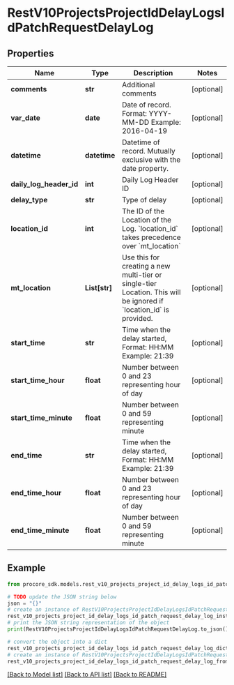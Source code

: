 # RestV10ProjectsProjectIdDelayLogsIdPatchRequestDelayLog


## Properties

Name | Type | Description | Notes
------------ | ------------- | ------------- | -------------
**comments** | **str** | Additional comments | [optional] 
**var_date** | **date** | Date of record. Format: YYYY-MM-DD Example: 2016-04-19 | [optional] 
**datetime** | **datetime** | Datetime of record. Mutually exclusive with the date property. | [optional] 
**daily_log_header_id** | **int** | Daily Log Header ID | [optional] 
**delay_type** | **str** | Type of delay | [optional] 
**location_id** | **int** | The ID of the Location of the Log. &#x60;location_id&#x60; takes precedence over &#x60;mt_location&#x60; | [optional] 
**mt_location** | **List[str]** | Use this for creating a new multi-tier or single-tier Location. This will be ignored if &#x60;location_id&#x60; is provided. | [optional] 
**start_time** | **str** | Time when the delay started, Format: HH:MM Example: 21:39 | [optional] 
**start_time_hour** | **float** | Number between 0 and 23 representing hour of day | [optional] 
**start_time_minute** | **float** | Number between 0 and 59 representing minute | [optional] 
**end_time** | **str** | Time when the delay started, Format: HH:MM Example: 21:39 | [optional] 
**end_time_hour** | **float** | Number between 0 and 23 representing hour of day | [optional] 
**end_time_minute** | **float** | Number between 0 and 59 representing minute | [optional] 

## Example

```python
from procore_sdk.models.rest_v10_projects_project_id_delay_logs_id_patch_request_delay_log import RestV10ProjectsProjectIdDelayLogsIdPatchRequestDelayLog

# TODO update the JSON string below
json = "{}"
# create an instance of RestV10ProjectsProjectIdDelayLogsIdPatchRequestDelayLog from a JSON string
rest_v10_projects_project_id_delay_logs_id_patch_request_delay_log_instance = RestV10ProjectsProjectIdDelayLogsIdPatchRequestDelayLog.from_json(json)
# print the JSON string representation of the object
print(RestV10ProjectsProjectIdDelayLogsIdPatchRequestDelayLog.to_json())

# convert the object into a dict
rest_v10_projects_project_id_delay_logs_id_patch_request_delay_log_dict = rest_v10_projects_project_id_delay_logs_id_patch_request_delay_log_instance.to_dict()
# create an instance of RestV10ProjectsProjectIdDelayLogsIdPatchRequestDelayLog from a dict
rest_v10_projects_project_id_delay_logs_id_patch_request_delay_log_from_dict = RestV10ProjectsProjectIdDelayLogsIdPatchRequestDelayLog.from_dict(rest_v10_projects_project_id_delay_logs_id_patch_request_delay_log_dict)
```
[[Back to Model list]](../README.md#documentation-for-models) [[Back to API list]](../README.md#documentation-for-api-endpoints) [[Back to README]](../README.md)


